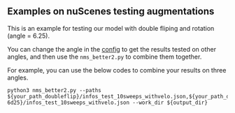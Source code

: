 
## Examples on nuScenes testing augmentations

This is an example for testing our model with double fliping and rotation (angle = 6.25).

You can change the angle in the [config](https://github.com/dvlab-research/FocalsConv/blob/master/CenterPoint/test_aug_examples/nusc_centerpoint_voxelnet_0075voxel_fix_bn_z_focal_multimodal_doubleflip_rot6d25.py) to get the results tested on other angles, and then use the `nms_better2.py` to combine them together.

For example, you can use the below codes to combine your results on three angles.

```shell
python3 nms_better2.py --paths ${your_path_doubleflip}/infos_test_10sweeps_withvelo.json,${your_path_doubleflip_angle6d25}/infos_test_10sweeps_withvelo.json,${your_path_doubleflip_angle-6d25}/infos_test_10sweeps_withvelo.json --work_dir ${output_dir}
```
